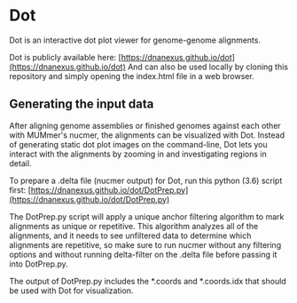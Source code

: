 # Dot

Dot is an interactive dot plot viewer for genome-genome alignments.

Dot is publicly available here: [https://dnanexus.github.io/dot](https://dnanexus.github.io/dot)
And can also be used locally by cloning this repository and simply opening the index.html file in a web browser. 


## Generating the input data
After aligning genome assemblies or finished genomes against each other with MUMmer's nucmer, the alignments can be visualized with Dot. 
Instead of generating static dot plot images on the command-line, Dot lets you interact with the alignments by zooming in and investigating regions in detail. 

To prepare a .delta file (nucmer output) for Dot, run this python (3.6) script first: [https://dnanexus.github.io/dot/DotPrep.py](https://dnanexus.github.io/dot/DotPrep.py)

The DotPrep.py script will apply a unique anchor filtering algorithm to mark alignments as unique or repetitive. This algorithm analyzes all of the alignments, and it needs to see unfiltered data to determine which alignments are repetitive, so make sure to run nucmer without any filtering options and without running delta-filter on the .delta file before passing it into DotPrep.py. 

The output of DotPrep.py includes the *.coords and *.coords.idx that should be used with Dot for visualization.
